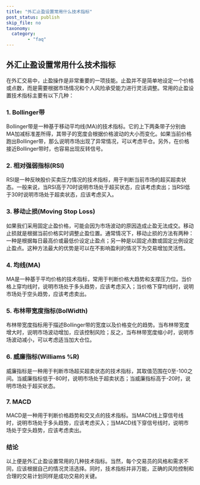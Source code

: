 ```yaml
---
title: "外汇止盈设置常用什么技术指标"
post_status: publish
skip_file: no
taxonomy:
  category:
        - "faq"
---
```


## 外汇止盈设置常用什么技术指标

在外汇交易中，止盈操作是非常重要的一项技能。止盈并不是简单地设定一个价格或点数，而是需要根据市场情况和个人风险承受能力进行灵活调整。常用的止盈设置技术指标主要有以下几种：

### 1\. Bollinger带

Bollinger带是一种基于移动平均线(MA)的技术指标。它的上下两条带子分别由MA加减标准差所得，其带子的宽度会根据价格波动的大小而变化。如果当前价格跑出Bollinger带，那么说明市场出现了异常情况，可以考虑平仓。另外，在价格接近Bollinger带时，也容易出现反转信号。

### 2\. 相对强弱指标(RSI)

RSI是一种反映股价买卖压力情况的技术指标，用于判断当前市场的超买超卖状态。一般来说，当RSI高于70时说明市场处于超买状态，应该考虑卖出；当RSI低于30时说明市场处于超卖状态，应该考虑买入。

### 3\. 移动止损(Moving Stop Loss)

如果我们采用固定止盈价格，可能会因为市场波动的原因造成止盈无法成交。移动止损就是根据当前价格实时调整止盈位置。通常情况下，移动止损的方法有两种：一种是根据每日最高价或最低价设定止盈点；另一种是以固定点数或固定比例设定止盈点。这种方法最大的优势是可以在不影响盈利的情况下为交易增加灵活性。

### 4\. 均线(MA)

MA是一种基于平均价格的技术指标，常用于判断价格大趋势和支撑压力位。当价格上穿均线时，说明市场处于多头趋势，应该考虑买入；当价格下穿均线时，说明市场处于空头趋势，应该考虑卖出。

### 5\. 布林带宽度指标(BolWidth)

布林带宽度指标用于描述Bollinger带的宽度以及价格变化的趋势。当布林带宽度增大时，说明市场波动增加，应该控制风险；反之，当布林带宽度缩小时，说明市场波动减小，可以考虑适当加大仓位。

### 6\. 威廉指标(Williams %R)

威廉指标是一种用于判断市场超买超卖状态的技术指标，其取值范围在0至-100之间。当威廉指标低于-80时，说明市场处于超卖状态；当威廉指标高于-20时，说明市场处于超买状态。

### 7\. MACD

MACD是一种用于判断价格趋势和交叉点的技术指标。当MACD线上穿信号线时，说明市场处于多头趋势，应该考虑买入；当MACD线下穿信号线时，说明市场处于空头趋势，应该考虑卖出。

### 结论

以上便是外汇止盈设置常用的几种技术指标。当然，每个交易员的风格和需求不同，应该根据自己的情况灵活选择。同时，技术指标并非万能，正确的风险控制和合理的交易计划同样是成功交易的关键。
